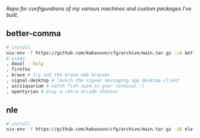 _Repo for configurations of my various machines and custom packages I've
built._

## better-comma

```bash
# install
nix-env -f https://github.com/kwbauson/cfg/archive/main.tar.gz -iA better-comma
# usage
, dasel --help
, firefox
, brave # try out the brave web browser
, signal-desktop # launch the signal messaging app desktop client
, asciiquarium # watch fish swim in your terminal :)
, opentyrian # play a retro arcade shooter
```

## nle

```bash
# install
nix-env -f https://github.com/kwbauson/cfg/archive/main.tar.gz -iA nle
```
